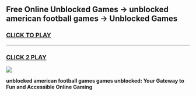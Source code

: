 
## Free Online Unblocked Games → unblocked american football games → Unblocked Games
<h3>
<a href="https://premium.freeplayer.one?title=unblocked_american_football_games&ref=21F">CLICK TO PLAY</a></h3>
<hr>

<h3>
<a href="https://premium.freeplayer.one?title=unblocked_american_football_games&ref=21F">CLICK 2 PLAY</a>
  
</h3>

<a href="https://premium.freeplayer.one?title=unblocked_american_football_games&ref=21F/"><img src="https://clearcache.store/games.png"></a>


**unblocked american football games games unblocked: Your Gateway to Fun and Accessible Online Gaming**
